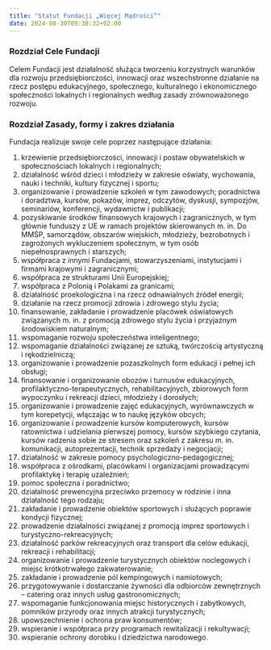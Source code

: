 ```yaml
---
title: "Statut Fundacji „Więcej Mądrości”"
date: 2024-08-30T09:38:32+02:00
---
```


### Rozdział Cele Fundacji

Celem Fundacji jest działalność służąca tworzeniu korzystnych warunków dla rozwoju
przedsiębiorczości, innowacji oraz wszechstronne działanie na rzecz postępu edukacyjnego,
społecznego, kulturalnego i ekonomicznego społeczności lokalnych i regionalnych według
zasady zrównoważonego rozwoju.

### Rozdział Zasady, formy i zakres działania

Fundacja realizuje swoje cele poprzez następujące działania:
1. krzewienie przedsiębiorczości, innowacji i postaw obywatelskich w społecznościach
lokalnych i regionalnych;
2. działalność wśród dzieci i młodzieży w zakresie oświaty, wychowania, nauki i techniki,
kultury fizycznej i sportu;
3. organizowanie i prowadzenie szkoleń w tym zawodowych; poradnictwa i doradztwa,
kursów, pokazów, imprez, odczytów, dyskusji, sympozjów, seminariów, konferencji,
wydawnictw i publikacji;
4. pozyskiwanie środków finansowych krajowych i zagranicznych, w tym głównie funduszy
z UE w ramach projektów skierowanych m. in. Do MMŚP, samorządów, obszarów wiejskich,
młodzieży, bezrobotnych i zagrożonych wykluczeniem społecznym, w tym osób
niepełnosprawnych i starszych;
5. współpraca z innymi Fundacjami, stowarzyszeniami, instytucjami i firmami krajowymi
i zagranicznymi;
6. współpraca ze strukturami Unii Europejskiej;
7. współpraca z Polonią i Polakami za granicami;
8. działalność proekologiczna i na rzecz odnawialnych źródeł energii;
9. działanie na rzecz promocji zdrowia i zdrowego stylu życia;
10. finansowanie, zakładanie i prowadzenie placówek oświatowych związanych m. in.
z promocją zdrowego stylu życia i przyjaznym środowiskiem naturalnym;
11. wspomaganie rozwoju społeczeństwa inteligentnego;
12. wspomaganie działalności związanej ze sztuką, twórczością artystyczną i rękodzielniczą;
13. organizowanie i prowadzenie pozaszkolnych form edukacji i pełnej ich obsługi;
14. finansowanie i organizowanie obozów i turnusów edukacyjnych,
profilaktyczno-terapeutycznych, rehabilitacyjnych, zbiorowych form wypoczynku i rekreacji
dzieci, młodzieży i dorosłych;
15. organizowanie i prowadzenie zajęć edukacyjnych, wyrównawczych w tym korepetycji,
włączając w to naukę języków obcych;
16. organizowanie i prowadzenie kursów komputerowych, kursów ratownictwa i udzielania
pierwszej pomocy, kursów szybkiego czytania, kursów radzenia sobie ze stresem oraz szkoleń
z zakresu m. in. komunikacji, autoprezentacji, technik sprzedaży i negocjacji;
17. działalność w zakresie pomocy psychologiczno-pedagogicznej;
18. współpraca z ośrodkami, placówkami i organizacjami prowadzącymi profilaktykę
i terapię uzależnień;
19. pomoc społeczna i poradnictwo;
20. działalność prewencyjna przeciwko przemocy w rodzinie i inna działalność tego rodzaju;
21. zakładanie i prowadzenie obiektów sportowych i służących poprawie kondycji fizycznej;
22. prowadzenie działalności związanej z promocją imprez sportowych i
turystyczno-rekreacyjnych;
23. działalność parków rekreacyjnych oraz transport dla celów edukacji, rekreacji
i rehabilitacji;
24. organizowanie i prowadzenie turystycznych obiektów noclegowych i miejsc
krótkotrwałego zakwaterowanie;
25. zakładanie i prowadzenie pól kempingowych i namiotowych;
26. przygotowywanie i dostarczanie żywności dla odbiorców zewnętrznych – catering oraz
innych usług gastronomicznych;
27. wspomaganie funkcjonowania miejsc historycznych i zabytkowych, pomników przyrody
oraz innych atrakcji turystycznych;
28. upowszechnienie i ochrona praw konsumentów;
29. wspieranie i współpraca przy programach rewitalizacji i rekultywacji;
30. wspieranie ochrony dorobku i dziedzictwa narodowego.
